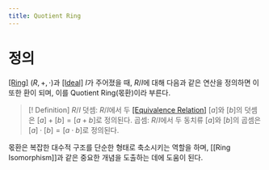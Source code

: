 ```yaml
---
title: Quotient Ring
---
```

# 정의
[[Ring]](환) $(R, +, \cdot)$과 [[Ideal]](아이디얼) $I$가 주어졌을 때, $R/I$에 대해 다음과 같은 연산을 정의하면 이 또한 환이 되며, 이를 Quotient Ring(몫환)이라 부른다.

>[! Definition] $R/I$
>덧셈: $R/I$에서 두 [[Equivalence Relation]](동치류) $[a]$와 $[b]$의 덧셈은 $[a] + [b] = [a+b]$로 정의된다.
>곱셈: $R/I$에서 두 동치류 $[a]$와 $[b]$의 곱셈은 $[a]\cdot[b]=[a\cdot b]$로 정의된다.

몫환은 복잡한 대수적 구조를 단순한 형태로 축소시키는 역할을 하며, [[Ring Isomorphism]]과 같은 중요한 개념을 도출하는 데에 도움이 된다.